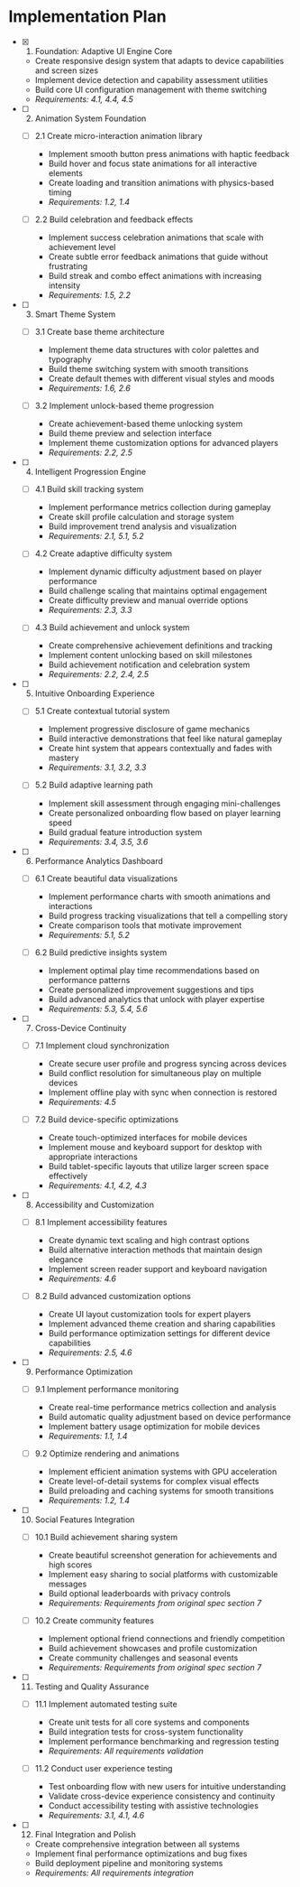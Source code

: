 # Implementation Plan

- [x] 1. Foundation: Adaptive UI Engine Core



  - Create responsive design system that adapts to device capabilities and screen sizes
  - Implement device detection and capability assessment utilities
  - Build core UI configuration management with theme switching
  - _Requirements: 4.1, 4.4, 4.5_

- [ ] 2. Animation System Foundation
  - [ ] 2.1 Create micro-interaction animation library
    - Implement smooth button press animations with haptic feedback
    - Build hover and focus state animations for all interactive elements
    - Create loading and transition animations with physics-based timing
    - _Requirements: 1.2, 1.4_

  - [ ] 2.2 Build celebration and feedback effects
    - Implement success celebration animations that scale with achievement level
    - Create subtle error feedback animations that guide without frustrating
    - Build streak and combo effect animations with increasing intensity
    - _Requirements: 1.5, 2.2_

- [ ] 3. Smart Theme System
  - [ ] 3.1 Create base theme architecture
    - Implement theme data structures with color palettes and typography
    - Build theme switching system with smooth transitions
    - Create default themes with different visual styles and moods
    - _Requirements: 1.6, 2.6_

  - [ ] 3.2 Implement unlock-based theme progression
    - Create achievement-based theme unlocking system
    - Build theme preview and selection interface
    - Implement theme customization options for advanced players
    - _Requirements: 2.2, 2.5_

- [ ] 4. Intelligent Progression Engine
  - [ ] 4.1 Build skill tracking system
    - Implement performance metrics collection during gameplay
    - Create skill profile calculation and storage system
    - Build improvement trend analysis and visualization
    - _Requirements: 2.1, 5.1, 5.2_

  - [ ] 4.2 Create adaptive difficulty system
    - Implement dynamic difficulty adjustment based on player performance
    - Build challenge scaling that maintains optimal engagement
    - Create difficulty preview and manual override options
    - _Requirements: 2.3, 3.3_

  - [ ] 4.3 Build achievement and unlock system
    - Create comprehensive achievement definitions and tracking
    - Implement content unlocking based on skill milestones
    - Build achievement notification and celebration system
    - _Requirements: 2.2, 2.4, 2.5_

- [ ] 5. Intuitive Onboarding Experience
  - [ ] 5.1 Create contextual tutorial system
    - Implement progressive disclosure of game mechanics
    - Build interactive demonstrations that feel like natural gameplay
    - Create hint system that appears contextually and fades with mastery
    - _Requirements: 3.1, 3.2, 3.3_

  - [ ] 5.2 Build adaptive learning path
    - Implement skill assessment through engaging mini-challenges
    - Create personalized onboarding flow based on player learning speed
    - Build gradual feature introduction system
    - _Requirements: 3.4, 3.5, 3.6_

- [ ] 6. Performance Analytics Dashboard
  - [ ] 6.1 Create beautiful data visualizations
    - Implement performance charts with smooth animations and interactions
    - Build progress tracking visualizations that tell a compelling story
    - Create comparison tools that motivate improvement
    - _Requirements: 5.1, 5.2_

  - [ ] 6.2 Build predictive insights system
    - Implement optimal play time recommendations based on performance patterns
    - Create personalized improvement suggestions and tips
    - Build advanced analytics that unlock with player expertise
    - _Requirements: 5.3, 5.4, 5.6_

- [ ] 7. Cross-Device Continuity
  - [ ] 7.1 Implement cloud synchronization
    - Create secure user profile and progress syncing across devices
    - Build conflict resolution for simultaneous play on multiple devices
    - Implement offline play with sync when connection is restored
    - _Requirements: 4.5_

  - [ ] 7.2 Build device-specific optimizations
    - Create touch-optimized interfaces for mobile devices
    - Implement mouse and keyboard support for desktop with appropriate interactions
    - Build tablet-specific layouts that utilize larger screen space effectively
    - _Requirements: 4.1, 4.2, 4.3_

- [ ] 8. Accessibility and Customization
  - [ ] 8.1 Implement accessibility features
    - Create dynamic text scaling and high contrast options
    - Build alternative interaction methods that maintain design elegance
    - Implement screen reader support and keyboard navigation
    - _Requirements: 4.6_

  - [ ] 8.2 Build advanced customization options
    - Create UI layout customization tools for expert players
    - Implement advanced theme creation and sharing capabilities
    - Build performance optimization settings for different device capabilities
    - _Requirements: 2.5, 4.6_

- [ ] 9. Performance Optimization
  - [ ] 9.1 Implement performance monitoring
    - Create real-time performance metrics collection and analysis
    - Build automatic quality adjustment based on device performance
    - Implement battery usage optimization for mobile devices
    - _Requirements: 1.1, 1.4_

  - [ ] 9.2 Optimize rendering and animations
    - Implement efficient animation systems with GPU acceleration
    - Create level-of-detail systems for complex visual effects
    - Build preloading and caching systems for smooth transitions
    - _Requirements: 1.2, 1.4_

- [ ] 10. Social Features Integration
  - [ ] 10.1 Build achievement sharing system
    - Create beautiful screenshot generation for achievements and high scores
    - Implement easy sharing to social platforms with customizable messages
    - Build optional leaderboards with privacy controls
    - _Requirements: Requirements from original spec section 7_

  - [ ] 10.2 Create community features
    - Implement optional friend connections and friendly competition
    - Build achievement showcases and profile customization
    - Create community challenges and seasonal events
    - _Requirements: Requirements from original spec section 7_

- [ ] 11. Testing and Quality Assurance
  - [ ] 11.1 Implement automated testing suite
    - Create unit tests for all core systems and components
    - Build integration tests for cross-system functionality
    - Implement performance benchmarking and regression testing
    - _Requirements: All requirements validation_

  - [ ] 11.2 Conduct user experience testing
    - Test onboarding flow with new users for intuitive understanding
    - Validate cross-device experience consistency and continuity
    - Conduct accessibility testing with assistive technologies
    - _Requirements: 3.1, 4.1, 4.6_

- [ ] 12. Final Integration and Polish
  - Create comprehensive integration between all systems
  - Implement final performance optimizations and bug fixes
  - Build deployment pipeline and monitoring systems
  - _Requirements: All requirements integration_